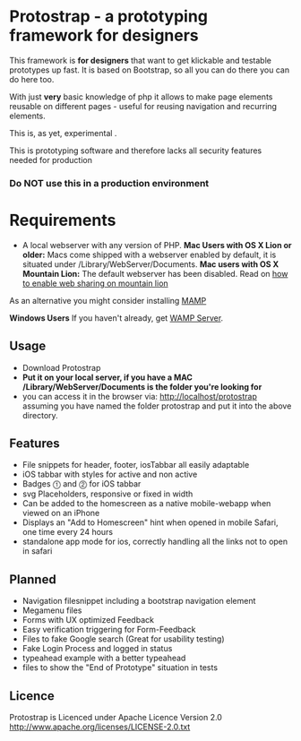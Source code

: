 # Protostrap - a prototyping framework for designers

This framework is **for designers** that want to get klickable and testable prototypes up fast. It is based on Bootstrap, so all you can do there you can do here too.

With just **very** basic knowledge of php it allows to make page elements reusable on different pages - useful for reusing navigation and recurring elements.

This is, as yet, experimental      .

This is prototyping software and therefore lacks all security features needed for production
### Do NOT use this in a production environment

# Requirements
- A local webserver with any version of PHP.
**Mac Users with OS X Lion or older:** Macs come shipped with a webserver enabled by default, it is situated under /Library/WebServer/Documents.
**Mac users with OS X Mountain Lion:** The default webserver has been disabled. Read on <a href="http://reviews.cnet.com/8301-13727_7-57481978-263/how-to-enable-web-sharing-in-os-x-mountain-lion/"> how to enable web sharing on mountain lion</a>

As an alternative you might consider installing <a href="http://www.mamp.info/en/index.html">MAMP</a>

**Windows Users**
If you haven't already, get <a href="http://www.wampserver.com/en/">WAMP Server</a>.

## Usage
- Download Protostrap
- **Put it on your local server, if you have a MAC /Library/WebServer/Documents is the folder you're looking for**
- you can access it in the browser via: <a href="http://localhost/protostrap">http://localhost/protostrap</a> assuming you have named the folder protostrap and put it into the above directory.

## Features
- File snippets for header, footer, iosTabbar all easily adaptable
- iOS tabbar with styles for active and non active
- Badges ⓵ and ⓶ for iOS tabbar
- svg Placeholders, responsive or fixed in width
- Can be added to the homescreen as a native mobile-webapp when viewed on an iPhone
- Displays an "Add to Homescreen" hint when opened in mobile Safari, one time every 24 hours
- standalone app mode for ios, correctly handling all the links not to open in safari

## Planned
- Navigation filesnippet including a bootstrap navigation element
- Megamenu files
- Forms with UX optimized Feedback
- Easy verification triggering for Form-Feedback
- Files to fake Google search (Great for usability testing)
- Fake Login Process and logged in status
- typeahead example with a better typeahead
- files to show the "End of Prototype" situation in tests

## Licence
Protostrap is Licenced under Apache Licence Version 2.0
http://www.apache.org/licenses/LICENSE-2.0.txt